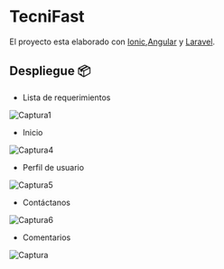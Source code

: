 # TecniFast
El proyecto esta elaborado con [Ionic](https://ionicframework.com/),[Angular](https://angular.io/errors/NG0201) y [Laravel](https://laravel.com/).
## Despliegue 📦

* Lista de requerimientos

![Captura1](https://user-images.githubusercontent.com/67065421/134587167-a2c4dad6-5ed9-4a44-8eee-dbafcc5b4893.PNG)
* Inicio
 
![Captura4](https://user-images.githubusercontent.com/67065421/134587193-320ef005-0352-45ee-bd9f-56f1d87faaa4.PNG)
* Perfil de usuario

![Captura5](https://user-images.githubusercontent.com/67065421/134587213-e00f76f0-9470-4c13-8240-b0a30996dc94.PNG)
* Contáctanos

![Captura6](https://user-images.githubusercontent.com/67065421/134587457-22ea65eb-3efd-477a-8d2e-0dcca279dd15.PNG)
* Comentarios

![Captura](https://user-images.githubusercontent.com/67065421/134586888-7ac94997-50c3-4ef3-9629-d0426b9c788a.PNG)
